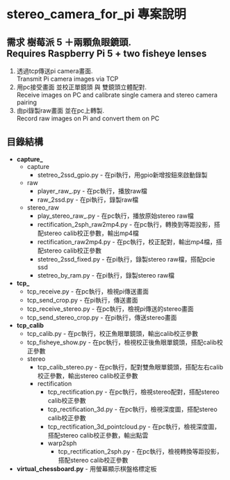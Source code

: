 <!DOCTYPE html>
<html lang="zh-tw">
<head>
    <meta charset="UTF-8">
</head>
<body>
    <h1>stereo_camera_for_pi 專案說明</h1>
    <h2>需求 樹莓派 5 ＋兩顆魚眼鏡頭. <br>Requires Raspberry Pi 5 + two fisheye lenses</h2>
    <ol>
        <li>透過tcp傳送pi camera畫面. <br>Transmit Pi camera images via TCP</li>
        <li>用pc接受畫面 並校正單鏡頭 與 雙鏡頭立體配對. <br>Receive images on PC and calibrate single camera and stereo camera pairing</li>
        <li>由pi錄製raw畫面 並在pc上轉製. <br>Record raw images on Pi and convert them on PC</li>
    </ol>
    <h2>目錄結構</h2>
    <ul>
        <li><strong>capture_</strong>
            <ul>
                <li>capture
                    <ul>
                        <li>stetreo_2ssd_gpio.py - 在pi執行，用gpio新增按鈕來啟動錄製</li>
                    </ul>
                </li>
                <li>raw
                    <ul>
                        <li>player_raw_.py - 在pc執行，播放raw檔</li>
                        <li>raw_2ssd.py - 在pi執行，錄製raw檔</li>
                    </ul>
                </li>
                <li>stereo_raw
                    <ul>
                        <li>play_stereo_raw_.py - 在pc執行，播放原始stereo raw檔</li>
                        <li>rectification_2sph_raw2mp4.py - 在pc執行，轉換到等距投影，搭配stereo calib校正參數，輸出mp4檔</li>
                        <li>rectification_raw2mp4.py - 在pc執行，校正配對，輸出mp4檔，搭配stereo calib校正參數</li>
                        <li>stetreo_2ssd_fixed.py - 在pi執行，錄製stereo raw檔，搭配pcie ssd</li>
                        <li>stetreo_by_ram.py - 在pi執行，錄製stereo raw檔</li>
                    </ul>
                </li>
            </ul>
        </li>
        <li><strong>tcp_</strong>
            <ul>
                <li>tcp_receive.py - 在pc執行，檢視pi傳送畫面</li>
                <li>tcp_send_crop.py - 在pi執行，傳送畫面</li>
                <li>tcp_receive_stereo.py - 在pc執行，檢視pi傳送的stereo畫面</li>
                <li>tcp_send_stereo_crop.py - 在pi執行，傳送stereo畫面</li>
            </ul>
        </li>
        <li><strong>tcp_calib</strong>
            <ul>
                <li>tcp_calib.py - 在pc執行，校正魚眼單鏡頭，輸出calib校正參數</li>
                <li>tcp_fisheye_show.py - 在pc執行，檢視校正後魚眼單鏡頭，搭配calib校正參數</li>
                <li>stereo
                    <ul>
                        <li>tcp_calib_stereo.py - 在pc執行，配對雙魚眼單鏡頭，搭配左右calib校正參數，輸出stereo calib校正參數</li>
                        <li>rectification
                            <ul>
                                <li>tcp_rectification.py - 在pc執行，檢視stereo配對，搭配stereo calib校正參數</li>
                                <li>tcp_rectification_3d.py - 在pc執行，檢視深度圖，搭配stereo calib校正參數</li>
                                <li>tcp_rectification_3d_pointcloud.py - 在pc執行，檢視深度圖，搭配stereo calib校正參數，輸出點雲</li>
                                <li>warp2sph
                                    <ul>
                                        <li>tcp_rectification_2sph.py - 在pc執行，檢視轉換等距投影，搭配stereo calib校正參數</li>
                                    </ul>
                                </li>
                            </ul>
                        </li>
                    </ul>
                </li>
            </ul>
        </li>
        <li><strong>virtual_chessboard.py</strong> - 用螢幕顯示棋盤格標定板</li>
    </ul>
</body>
</html>
